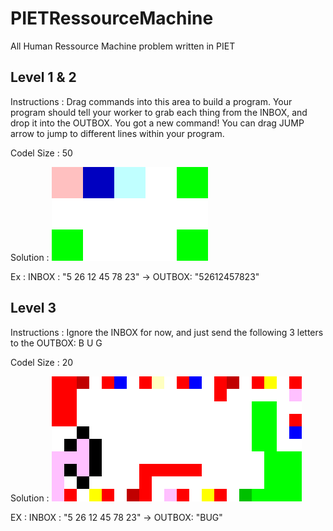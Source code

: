 # PIETRessourceMachine
All Human Ressource Machine problem written in PIET

## Level 1 & 2

Instructions : Drag commands into this area to build a program. Your program should tell your worker to grab each thing from the INBOX, and drop it into the OUTBOX. You got a new command! You can drag JUMP arrow to jump to different lines within your program.

Codel Size : 50

Solution : ![solution1](solutions/level1.png)

Ex : 
INBOX : "5 26 12 45 78 23" -> OUTBOX: "52612457823"

## Level 3

Instructions : Ignore the INBOX for now, and just send the following 3 letters to the OUTBOX: B U G

Codel Size : 20

Solution : ![solution1](solutions/level3.png)

EX :
INBOX : "5 26 12 45 78 23" -> OUTBOX: "BUG"
